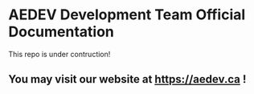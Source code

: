 # AEDEV Development Team Official Documentation
This repo is under contruction!

## You may visit our website at https://aedev.ca !
